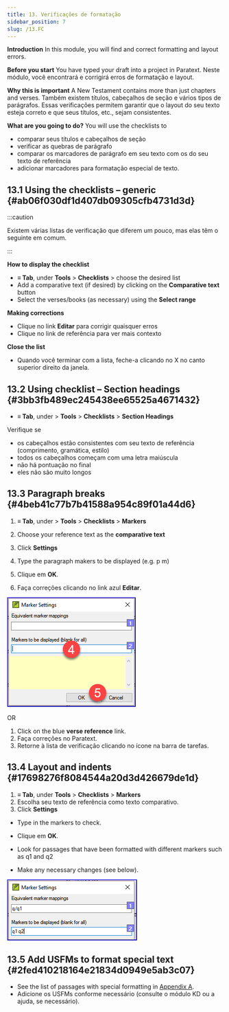 ```yaml
---
title: 13. Verificações de formatação
sidebar_position: 7
slug: /13.FC
---
```


**Introduction**  In this module, you will find and correct formatting and layout errors.

**Before you start**  You have typed your draft into a project in Paratext. Neste módulo, você encontrará e corrigirá erros de formatação e layout.

**Why this is important**  A New Testament contains more than just chapters and verses. Também existem títulos, cabeçalhos de seção e vários tipos de parágrafos. Essas verificações permitem garantir que o layout do seu texto esteja correto e que seus títulos, etc., sejam consistentes.

**What are you going to do?**  You will use the checklists to

- comparar seus títulos e cabeçalhos de seção
- verificar as quebras de parágrafo
- comparar os marcadores de parágrafo em seu texto com os do seu texto de referência
- adicionar marcadores para formatação especial de texto.

## 13.1 Using the checklists – generic {#ab06f030df1d407db09305cfb4731d3d}

:::caution

Existem várias listas de verificação que diferem um pouco, mas elas têm o seguinte em comum.

:::

**How to display the checklist**

- **≡ Tab**, under **Tools** &gt; **Checklists** &gt; choose the desired list
- Add a comparative text (if desired) by clicking on the **Comparative text** button
- Select the verses/books (as necessary) using the **Select range**

**Making corrections**

- Clique no link <strong x-id="1">Editar</strong> para corrigir quaisquer erros
- Clique no link de referência para ver mais contexto

**Close the list**

- Quando você terminar com a lista, feche-a clicando no X no canto superior direito da janela.

## 13.2 Using checklist – Section headings {#3bb3fb489ec245438ee65525a4671432}

- **≡ Tab**, under &gt; **Tools** &gt; **Checklists** &gt; **Section Headings**

Verifique se

- os cabeçalhos estão consistentes com seu texto de referência (comprimento, gramática, estilo)
- todos os cabeçalhos começam com uma letra maiúscula
- não há pontuação no final
- eles não são muito longos

## 13.3 Paragraph breaks {#4beb41c77b7b41588a954c89f01a44d6}

<div class='notion-row'>
<div class='notion-column' style={{width: 'calc((100% - (min(32px, 4vw) * 1)) * 0.5)'}}>

1. **≡ Tab**, under > **Tools** > **Checklists** > **Markers**

2. Choose your reference text as the **comparative text**

3. Click **Settings**

4. Type the paragraph makers to be displayed
  (e.g. p m)

5. Clique em **OK**.

6. Faça correções clicando no link azul <strong x-id="1">Editar</strong>.

</div><div className='notion-spacer'></div>

<div class='notion-column' style={{width: 'calc((100% - (min(32px, 4vw) * 1)) * 0.5)'}}>

![](./1428959575.png)

</div><div className='notion-spacer'></div>
</div>

OR

1. Click on the blue **verse reference** link.
2. Faça correções no Paratext.
3. Retorne à lista de verificação clicando no ícone na barra de tarefas.

## 13.4 Layout and indents {#17698276f8084544a20d3d426679de1d}

1. **≡ Tab**, under **Tools** &gt; **Checklists** &gt; **Markers**
2. Escolha seu texto de referência como texto comparativo.
3. Click **Settings**

<div class='notion-row'>
<div class='notion-column' style={{width: 'calc((100% - (min(32px, 4vw) * 1)) * 0.5)'}}>

- Type in the markers to check.

- Clique em **OK**.

- Look for passages that have been formatted with different markers such as q1 and q2

- Make any necessary changes (see below).

</div><div className='notion-spacer'></div>

<div class='notion-column' style={{width: 'calc((100% - (min(32px, 4vw) * 1)) * 0.5)'}}>

![](./1300191702.png)

</div><div className='notion-spacer'></div>
</div>

## 13.5 Add USFMs to format special text {#2fed410218164e21834d0949e5ab3c07}

- See the list of passages with special formatting in [Appendix A](https://manual.paratext.org/Training-Manual/Appendix/AppA.st).
- Adicione os USFMs conforme necessário (consulte o módulo KD ou a ajuda, se necessário).
